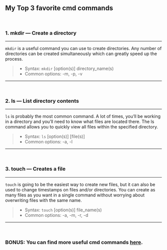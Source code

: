 ## My Top 3 favorite cmd commands
&nbsp;
### 1. mkdir — Create a directory
---
``` mkdir ``` is a useful command you can use to create directories. Any number of directories can be created simultaneously which can greatly speed up the process.

>* Syntax: ```mkdir``` [option(s)] directory_name(s)
>* Common options: -m, -p, -v
---
&nbsp;
### 2. ls — List directory contents
---
``` ls ``` is probably the most common command. A lot of times, you’ll be working in a directory and you’ll need to know what files are located there. The ls command allows you to quickly view all files within the specified directory.

>* Syntax: ``` ls ``` [option(s)] [file(s)]
>* Common options: -a, -l
---
&nbsp;
### 3. touch — Creates a file
---
``` touch ``` is going to be the easiest way to create new files, but it can also be used to change timestamps on files and/or directories. You can create as many files as you want in a single command without worrying about overwriting files with the same name.

>* Syntax: ``` touch ``` [option(s)] file_name(s)
>* Common options: -a, -m, -r, -d
---
&nbsp; 
### **BONUS:** You can find more useful cmd commands [here](https://www.educative.io/blog/bash-shell-command-cheat-sheet "More CMD commands").
